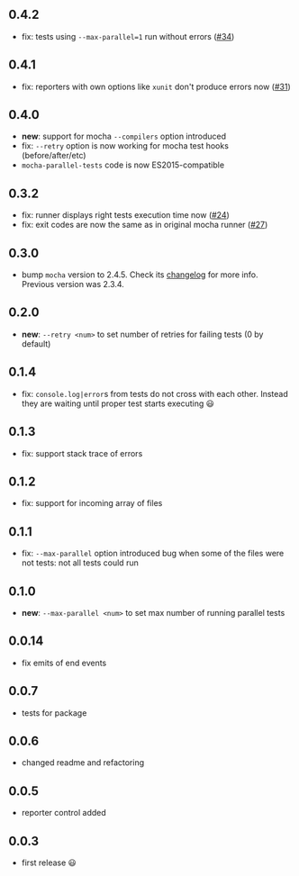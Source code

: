 ## 0.4.2

 * fix: tests using `--max-parallel=1` run without errors ([#34](https://github.com/mmotkina/mocha-parallel-tests/issues/34))

## 0.4.1

 * fix: reporters with own options like `xunit` don't produce errors now ([#31](https://github.com/mmotkina/mocha-parallel-tests/issues/31))

## 0.4.0

 * **new**: support for mocha `--compilers` option introduced
 * fix: `--retry` option is now working for mocha test hooks (before/after/etc)
 * `mocha-parallel-tests` code is now ES2015-compatible

## 0.3.2

 * fix: runner displays right tests execution time now ([#24](https://github.com/mmotkina/mocha-parallel-tests/issues/24))
 * fix: exit codes are now the same as in original mocha runner ([#27](https://github.com/mmotkina/mocha-parallel-tests/issues/27))

## 0.3.0

 * bump `mocha` version to 2.4.5. Check its [changelog](https://github.com/mochajs/mocha/blob/master/CHANGELOG.md) for more info. Previous version was 2.3.4.

## 0.2.0

 * **new**: `--retry <num>` to set number of retries for failing tests (0 by default)

## 0.1.4

 * fix: `console.log|error`s from tests do not cross with each other. Instead they are waiting until proper test starts executing :smiley:

## 0.1.3

 * fix: support stack trace of errors

## 0.1.2

 * fix: support for incoming array of files

## 0.1.1

 * fix: `--max-parallel` option introduced bug when some of the files were not tests: not all tests could run

## 0.1.0

 * **new**: `--max-parallel <num>` to set max number of running parallel tests

## 0.0.14

 * fix emits of end events

## 0.0.7

 * tests for package

## 0.0.6

 * changed readme and refactoring

## 0.0.5

 * reporter control added

## 0.0.3

 * first release :smiley:
